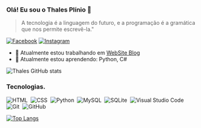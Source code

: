<!--
https://dev.to/envoy_/150-badges-for-github-pnk
https://img.shields.io/badge/Instagram-E4405F?style=for-the-badge&logo=instagram&logoColor=white
https://shields.io/
https://github.com/anuraghazra/github-readme-stats
**thalesplinio/thalesplinio** is a ✨ _special_ ✨ repository because its `README.md` (this file) appears on your GitHub profile.
#### 🎓Cursando Analise e desenvolvimento de sistemas 💻

Here are some ideas to get you started:

- 🔭 I’m currently working on ...
- 🌱 I’m currently learning ...
- 👯 I’m looking to collaborate on ...
- 🤔 I’m looking for help with ...
- 💬 Ask me about ...
- 📫 How to reach me: ...
- 😄 Pronouns: ...
- ⚡ Fun fact: ...
-->


### Olá! Eu sou o Thales Plínio 🚀

> A tecnologia é a linguagem do futuro, e a programação é a gramática que nos permite escrevê-la."

[![Facebook](https://img.shields.io/badge/Facebook-1877F2?style=for-the-badge&logo=facebook&logoColor=white)](https://www.facebook.com/thales.plinio/)
[![Instagram](https://img.shields.io/badge/Instagram-E4405F?style=for-the-badge&logo=instagram&logoColor=white)](https://www.instagram.com/thalesplinio/)

- 🔭 Atualmente estou trabalhando em [WebSite Blog](https://github.com/thalesplinio/blog_website_django)
- 🌱 Atualmente estou aprendendo: Python, C#


![Thales GitHub stats](https://github-readme-stats.vercel.app/api?username=thalesplinio&show_icons=true&theme=transparent)

### Tecnologias.
![HTML](https://img.shields.io/badge/-HTML5-05122A?style=flat&logo=HTML5)&nbsp;
![CSS](https://img.shields.io/badge/-CSS-05122A?style=flat&logo=CSS3logoColor=1572B6)&nbsp;
![Python](https://img.shields.io/badge/-Python-05122A?style=flat&logo=Python)&nbsp;
![MySQL](https://img.shields.io/badge/-MySQL-05122A?style=flat&logo=MySQL)&nbsp;
![SQLite](https://img.shields.io/badge/-SQLite-05122A?style=flat&logo=SQLite)&nbsp;
![Visual Studio Code](https://img.shields.io/badge/-Visual_Studio_Code-05122A?style=flat&logo=visual-studio-code&logoColor=007ACC)&nbsp;
![Git](https://img.shields.io/badge/-Git-05122A?style=flat&logo=git)&nbsp;
![GitHub](https://img.shields.io/badge/-GitHub-05122A?style=flat&logo=github)&nbsp;

[![Top Langs](https://github-readme-stats.vercel.app/api/top-langs/?username=thalesplinio)](https://github.com/thalesplinio/github-readme-stats)

